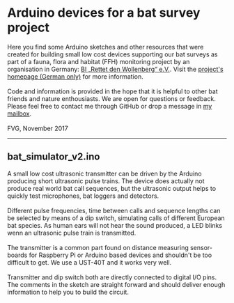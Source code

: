 # Arduino devices for a bat survey project

Here you find some Arduino sketches and other resources that were created for building small low cost devices supporting our bat surveys as part of a fauna, flora and habitat (FFH) monitoring project by an organisation in Germany: <a href="http://bi-wollenberg.org" target="_blank"> BI&nbsp;„Rettet&nbsp;den&nbsp;Wollenberg“&nbsp;e.V.</a>. Visit the [project's homepage (German only)](http://ffh-monitor.org) for more information.<br>
<br>
Code and information is provided in the hope that it is helpful to other bat friends and nature enthousiasts. We are open for questions or feedback. Please feel free to contact me through GitHub or drop a message in <a href=mailto:ffhmonitor@gmail.com>my mailbox</a>.<br>
<br>
FVG, November 2017
<hr>

## bat_simulator_v2.ino

A small low cost ultrasonic transmitter can be driven by the Arduino producing short ultrasonic pulse trains. The device does actually not produce real world bat call sequences, but the ultrasonic output helps to quickly test microphones, bat loggers and detectors.<br>
<br>
Different pulse frequencies, time between calls and sequence lengths can be selected by means of a dip switch, simulating calls of different European bat species. As human ears will not hear the sound produced, a LED blinks wenn an ultrasonic pulse train is transmitted.<br>
<br>
The transmitter is a common part found on distance measuring sensor-boards for Raspberry Pi or Arduino based devices and shouldn't be too difficult to get. We use a UST-40T and it works very well.<br>
<br>
Transmitter and dip switch both are directly connected to digital I/O pins. The comments in the sketch are straight forward and should deliver enough information to help you to build the circuit.


